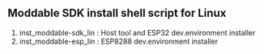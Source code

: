 ## Moddable SDK install shell script for Linux

1. inst_moddable-sdk_lin : Host tool and ESP32 dev.environment installer
2. inst_moddable-esp_lin : ESP8288 dev.environment installer
